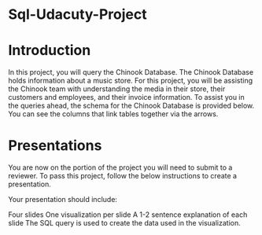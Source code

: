 # Sql-Udacuty-Project
# Introduction
In this project, you will query the Chinook Database. The Chinook Database holds information about a music store. For this project, you will be assisting the Chinook team with understanding the media in their store, their customers and employees, and their invoice information. To assist you in the queries ahead, the schema for the Chinook Database is provided below. You can see the columns that link tables together via the arrows.

# Presentations
You are now on the portion of the project you will need to submit to a reviewer. To pass this project, follow the below instructions to create a presentation.

Your presentation should include:

Four slides
One visualization per slide
A 1-2 sentence explanation of each slide
The SQL query is used to create the data used in the visualization.
